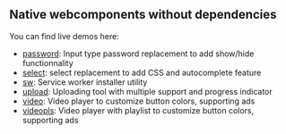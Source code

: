 ## Native webcomponents without dependencies

You can find live demos here:
- [password](https://nyrodev.github.io/webComps/nyro-password/): Input type password replacement to add show/hide functionnality
- [select](https://nyrodev.github.io/webComps/nyro-select/): select replacement to add CSS and autocomplete feature
- [sw](https://nyrodev.github.io/webComps/nyro-sw/): Service worker installer utility
- [upload](https://nyrodev.github.io/webComps/nyro-upload/): Uploading tool with multiple support and progress indicator
- [video](https://nyrodev.github.io/webComps/nyro-video/): Video player to customize button colors, supporting ads
- [videopls](https://nyrodev.github.io/webComps/nyro-videopls/): Video player with playlist to customize button colors, supporting ads


